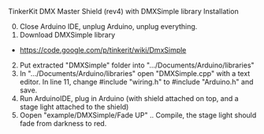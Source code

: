 TinkerKit DMX Master Shield (rev4) with DMXSimple library
Installation

0) Close Arduino IDE, unplug Arduino, unplug everything.
1) Download DMXSimple library
  - https://code.google.com/p/tinkerit/wiki/DmxSimple
2) Put extracted "DMXSimple" folder into ".../Documents/Arduino/libraries"
3) In ".../Documents/Arduino/libraries" open "DMXSimple.cpp" with a text editor. In line 11, change #include "wiring.h" to #include "Arduino.h" and save.
3) Run ArduinoIDE, plug in Arduino (with shield attached on top, and a stage light attached to the shield)
4) Oopen "example/DMXSimple/Fade UP" .. Compile, the stage light should fade from darkness to red.

